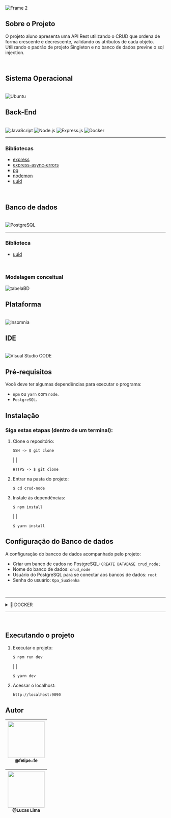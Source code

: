 ![Frame 2](https://user-images.githubusercontent.com/60360540/157062717-9d511b0c-8604-4021-84cb-09a02e1bc12c.png)

## Sobre o Projeto

<p>
    O projeto aluno apresenta uma API Rest utilizando o CRUD que ordena de forma crescente e decrescente, validando os atributos de cada objeto. Utilizando o padrão de projeto Singleton e no banco de dados previne o sql injection.
</p><br>

## Sistema Operacional

<br/>

<img alt="Ubuntu" src="https://img.shields.io/badge/Ubuntu-E95420?style=for-the-badge&logo=ubuntu&logoColor=white"/>

<br/>

## Back-End

<div style="display: inline_block"><br/>
    <img align="center" alt="JavaScript" src="https://img.shields.io/badge/JavaScript-323330?style=for-the-badge&logo=javascript&logoColor=F7DF1E" />
    <img align="center" alt="Node.js" src="https://img.shields.io/badge/Node.js-43853D?style=for-the-badge&logo=node.js&logoColor=white" />
    <img align="center" alt="Express.js" src="https://img.shields.io/badge/express.js-%23404d59.svg?style=for-the-badge&logo=express&logoColor=%2361DAFB    " />
    <img align="center" alt="Docker" src="https://img.shields.io/badge/docker-%230db7ed.svg?style=for-the-badge&logo=docker&logoColor=white" />
    <hr>
    <h3>Bibliotecas</h3>
    <ul type="square">
        <li><a href="https://expressjs.com/pt-br/">express</a></li>
        <li><a href="https://www.npmjs.com/package/express-async-errors">express-async-errors</a></li>
        <li><a href="https://www.npmjs.com/package/pg">pg</a></li>
        <li><a href="https://www.npmjs.com/package/nodemon">nodemon</a></li>
        <li><a href="https://www.npmjs.com/package/uuid#uuidvalidatestr">uuid</a></li>
    </ul>
</div><br/>

## Banco de dados

<div style="display: inline_block"><br/>
    <img align="center" alt="PostgreSQL" src="https://img.shields.io/badge/PostgreSQL-316192?style=for-the-badge&logo=postgresql&logoColor=white"/>
    <hr>
    <h3>Biblioteca</h3>
    <ul type="square">
        <li><a href="https://www.postgresqltutorial.com/postgresql-uuid/">uuid</a></li>
    </ul>
</div><br/>

### Modelagem conceitual

![tabelaBD](https://user-images.githubusercontent.com/60360540/161615950-1db894c3-a46e-4dd6-a336-a54c934cca9f.png)


## Plataforma

<br/>

<img alt="Insomnia" src="https://img.shields.io/badge/Insomnia-black?style=for-the-badge&logo=insomnia&logoColor=5849BE"/>

<br/>

## IDE

<br/>

<img alt="Visual Studio CODE" src="https://img.shields.io/badge/Visual%20Studio%20Code-0078d7.svg?style=for-the-badge&logo=visual-studio-code&logoColor=white"/>

<br/>

## Pré-requisitos
Você deve ter algumas dependências para executar o programa:
- `npm` ou `yarn` com `node`.
- `PostgreSQL`.

## Instalação
### Siga estas etapas (dentro de um terminal):
1. Clone o repositório:
    ```shell
    SSH -> $ git clone 
    ```
    | |
    ```shell
    HTTPS -> $ git clone 
    ```
2. Entrar na pasta do projeto:
    ```shell
    $ cd crud-node
    ```
3. Instale às dependências:
    ```shell
    $ npm install
    ```
    | |

    ```shell
    $ yarn install
    ```
## Configuração do Banco de dados
A configuração do bancco de dados acompanhado pelo projeto:

- Criar um banco de cados no PostgreSQL: `CREATE DATABASE crud_node;`
- Nome do banco de dados: `crud_node`
- Usuário do PostgreSQL para se conectar aos bancos de dados: `root`
- Senha do usuário: `Opa_SuaSenha`

<br>

---
<details>
<summary>🐳 DOCKER</summary>

<br>

<ul type="square">
    <li>Sem o Docker, usamos bibliotecas, servidores e bancos de dados no host.</li>
    <li>Podemos definir com Imagens o que queremos usar com o Docker.</li>
    <li>Em Containers, uma aplicação roda isolada, utilizando o mesmo Kernel da máquina, sendo leve e eficiente em relação às VM's (Virtual Machines) e possui portabilidade.</li>
</ul>

<br>

1. Criar um Container:
* --name ⇒ O nome que você quer dar para esse Container;
* -e ⇒ É para definir variáveis de ambientes dentro do Container;
* -p ⇒ A porta do Container. A 5432 é a porta padrão do Postgres;
* -d → executa o Container em background.

    ```shell
    $ sudo docker run --name pg -e POSTGRES_USER=root -e POSTGRES_PASSWORD=Opa_SuaSenha -p 5432:5432 -d postgres
    ```

2. Listar todos os Container criados
    ```shell
    $ sudo docker ps -a
    ```

3. Iniciar o Container criado

    ```shell
    $ sudo docker start pg
    ```

4. Executar o Container
* exec ⇒ executar o container;
* -it ⇒ executar o container de forma interativa, e faz com que interaja comandos no bash;
* pg ⇒ O nome do container;
* bash ⇒ Abri o bash.

    ```shell
    $ sudo docker exec -it pg bash
    ```

5. Entrando no postgres

    ```shell
    $ psql -U root
    ```

6. Criando o banco de dados

    ```shell
    $ CREATE DATABASE crud_node;
    ```

7. Listando bases de dados

    ```shell
    $ \l
    ```

8. Conectando ao banco - crud_node

    ```shell
    $ \c crud_node;
    ```

9. Criando a tabela de Alunos e habilitando a extensão uuid

    ```shell
    $ CREATE EXTENSION "uuid-ossp";

    $ create table if not exists alunos(
    id uuid not null unique default uuid_generate_v4(),
    matricula integer not null unique,
    nome varchar(255) not null,
    email varchar(255) not null,
    sexo varchar(1) not null,
    telefone varchar(16) not null
    );
    ```

10. Listando as tabelas

    ```shell
    $ \dt
    ```

11. Consultar tabela de alunos

    ```shell
    $ select * from alunos;
    ```
</details>

---
<br>

## Executando o projeto
1. Executar o projeto:
    ```shell
    $ npm run dev
    ```

    | |

    ```shell
    $ yarn dev
    ```
2. Acessar o localhost:
    ```http
    http://localhost:9090
    ```
## Autor

| [<img src="https://user-images.githubusercontent.com/60360540/147608621-232512b1-363f-4812-8f69-95c189e1cbc7.jpg" width=115><br><sub>@felipe-fe</sub>](https://www.linkedin.com/in/felipe-fe/) |
| :---: |

| [<img src="https://user-images.githubusercontent.com/54589831/183227097-ea84f2f2-a610-48d2-bad9-54b73376c33d.jpg" width=115><br><sub>@Lucas Lima</sub>](hwww.linkedin.com/in/lucas-de-lima-IFG) |
| :---: |
